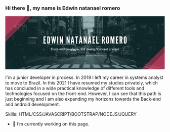 ### Hi there 👋, my name is Edwin natanael romero
![BANNER](https://github.com/edwromero/edwromero/blob/main/front-end%20developer.png?raw=true)

I'm a junior developer in  process. In 2019 I left my career in systems analyst to move to Brazil. In this 2021 I have resumed my studies privately, which has concluded in a wide practical knowledge of different tools and technologies focused on the front-end. However, I can see that this path is just beginning and I am also expanding my horizons towards the Back-end and android development.

Skills: HTML/CSS/JAVASCRIPT/BOOTSTRAP/NODEJS/JQUERY

- 🔭 I’m currently working on this page. 





